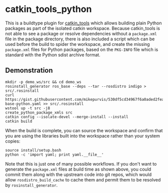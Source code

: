 catkin_tools_python
===================

This is a buildtype plugin for [catkin_tools][1] which allows building plain Python packages
as part of the isolated catkin workspace. Because catkin_tools is not able to see a package
or resolve dependencies without a `package.xml` file in the package directory, there is also
included a script which can be used before the build to spider the workspace, and create
the missing `package.xml` files for Python packages, based on the `PKG-INFO` file which is
standard with the Python sdist archive format.

[1]: https://catkin-tools.readthedocs.io


Demonstration
-------------

```
mkdir -p demo_ws/src && cd demo_ws
rosinstall_generator ros_base --deps --tar --rosdistro indigo > src/.rosinstall
curl https://gist.githubusercontent.com/mikepurvis/530df5cd34967f6a0aded2fea5c440db/raw/ros-base-python.yaml >> src/.rosinstall
wstool up -t src -j8
create_python_package_xmls src
catkin config --isolate-devel --merge-install --install
catkin build
```

When the build is complete, you can source the workspace and confirm that you are using the
libraries built into the workspace rather than your system copies:

```
source install/setup.bash
python -c 'import yaml; print yaml.__file__'
```

Note that this is just one of many possible workflows. If you don't want to generate the
`package.xml` files at build time as shown above, you could commit them along with the
upstream code into git repos, which would allow `rosdistro_build_cache` to cache them
and permit them to be resolved by `rosinstall_generator`.
